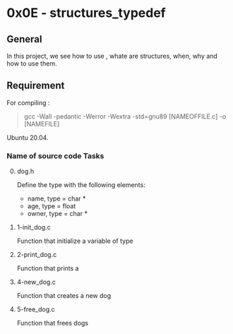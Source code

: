# 0x0E - structures_typedef

## General

In this project, we see how to use <typedef>, whate are structures, when, why and how to use them.

## Requirement

For compiling :

> gcc -Wall -pedantic -Werror -Wextra -std=gnu89 [NAMEOFFILE.c] -o [NAMEFILE]

Ubuntu 20.04.

### Name of source code Tasks

0. dog.h

    Define the type <struct dog> with the following elements:
        
    * name, type = char *
    * age, type = float
    * owner, type = char *

1. 1-init_dog.c

    Function that initialize a variable of type <struct dog>

2. 2-print_dog.c

    Function that prints a <struct dog>

4. 4-new_dog.c

    Function that creates a new dog

5. 5-free_dog.c

    Function that frees dogs